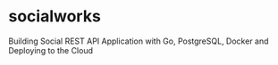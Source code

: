 # socialworks
Building Social REST API Application with Go, PostgreSQL, Docker and Deploying to the Cloud
